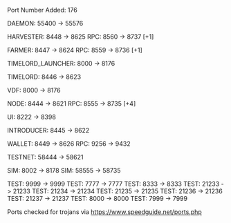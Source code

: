 Port Number Added: 176

DAEMON: 55400 -> 55576

HARVESTER: 8448 -> 8625
RPC: 8560 ->  8737 [+1]

FARMER: 8447 -> 8624
RPC: 8559 -> 8736 [+1]

TIMELORD_LAUNCHER: 8000 -> 8176

TIMELORD: 8446 -> 8623

VDF: 8000 -> 8176

NODE: 8444 -> 8621
RPC: 8555 -> 8735 [+4]

UI: 8222 -> 8398

INTRODUCER: 8445 -> 8622

WALLET: 8449 -> 8626
RPC: 9256 -> 9432

TESTNET: 58444 -> 58621

SIM: 8002 -> 8178
SIM: 58555 -> 58735

TEST: 9999 -> 9999
TEST: 7777 -> 7777
TEST: 8333 -> 8333
TEST: 21233 -> 21233
TEST: 21234 -> 21234
TEST: 21235 -> 21235
TEST: 21236 -> 21236
TEST: 21237 -> 21237
TEST: 8000 -> 8000
TEST: 7999 -> 7999


Ports checked for trojans via https://www.speedguide.net/ports.php